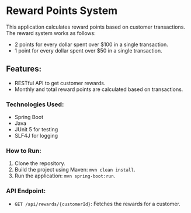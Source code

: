 # Reward Points System

This application calculates reward points based on customer transactions. The reward system works as follows:
- 2 points for every dollar spent over $100 in a single transaction.
- 1 point for every dollar spent over $50 in a single transaction.

## Features:
- RESTful API to get customer rewards.
- Monthly and total reward points are calculated based on transactions.

### Technologies Used:
- Spring Boot
- Java
- JUnit 5 for testing
- SLF4J for logging

### How to Run:
1. Clone the repository.
2. Build the project using Maven: `mvn clean install`.
3. Run the application: `mvn spring-boot:run`.

### API Endpoint:
- `GET /api/rewards/{customerId}`: Fetches the rewards for a customer.
